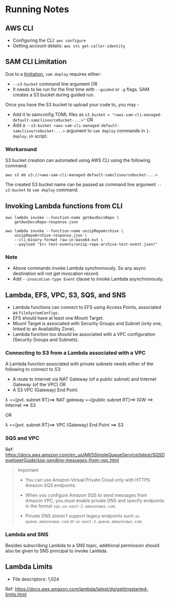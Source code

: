 # Running Notes

## AWS CLI

- Configuring the CLI: `aws configure`
- Getting account details: `aws sts get-caller-identity`

## SAM CLI Limitation

Due to a [limitation](https://github.com/aws/aws-sam-cli/issues/1701), `sam deploy` requires either:

- `--s3-bucket` command line argument OR
- It needs to be run for the first time with `--guided` or `-g` flags. SAM creates a S3 bucket during guided run.

Once you have the S3 bucket to upload your code to, you may -

- Add it to samconfig TOML files as `s3_bucket = "<aws-sam-cli-managed-default-samclisourcebucket-...>"` OR
- Add a `--s3-bucket <aws-sam-cli-managed-default-samclisourcebucket-...>` argument to `sam deploy` commands in `1-deploy.sh` script.

### Workaround

S3 bucket creation can automated using AWS CLI using the following command:

```
aws s3 mb s3://<aws-sam-cli-managed-default-samclisourcebucket-...>
```

The created S3 bucket name can be passed as command line argument `--s3-bucket` to `sam deploy` command.

## Invoking Lambda functions from CLI

```
aws lambda invoke --function-name getAwsDocsRepo \
	getAwsDocsRepo-response.json
```

```
aws lambda invoke --function-name unzipRepoArchive \
	unzipRepoArchive-response.json \
	--cli-binary-format raw-in-base64-out \
	--payload "$(< test-events/unzip-repo-archive-test-event.json)"
```

### Note

- Above commands invoke Lambda synchronously. So any async destination will not get invocation record.
- Add `--invocation-type Event` clause to invoke Lambda asynchronously.

## Lambda, EFS, VPC, S3, SQS, and SNS

- Lambda functions can connect to EFS using Access Points, associated as `FileSystemConfigs`.
- EFS should have at least one Mount Target.
- Mount Target is associated with Security Groups and Subnet (only one, linked to an Availability Zone).
- Lambda function too should be associated with a VPC configuration (Security Groups and Subnets).

### Connecting to S3 from a Lambda associated with a VPC

A Lambda function associated with private subnets needs either of the following to connect to S3:
- A route to internet via NAT Gateway (of a public subnet) and Internet Gateway (of the VPC) OR
- A S3 VPC (Gateway) End Point.

λ ==[pvt. subnet RT]==> NAT gateway ==[public subnet RT]==> IGW ==> Internet ==> S3

OR

λ ==[pvt. subnet RT]==> VPC (Gateway) End Point ==> S3

### SQS and VPC

Ref: https://docs.aws.amazon.com/en_us/AWSSimpleQueueService/latest/SQSDeveloperGuide/sqs-sending-messages-from-vpc.html

> Important
> + You can use Amazon Virtual Private Cloud only with HTTPS Amazon SQS endpoints.
> 
> + When you configure Amazon SQS to send messages from Amazon VPC, you must enable 
>   private DNS and specify endpoints in the format `sqs.us-east-2.amazonaws.com`.
> 
> + Private DNS doesn't support legacy endpoints such `as queue.amazonaws.com` or
>   `us-east-2.queue.amazonaws.com`.

### Lambda and SNS

Besides subscribing Lambda to a SNS topic, additional permission should also be given to SNS principal to invoke Lambda.

## Lambda Limits

- File descriptors: 1,024

Ref: https://docs.aws.amazon.com/lambda/latest/dg/gettingstarted-limits.html